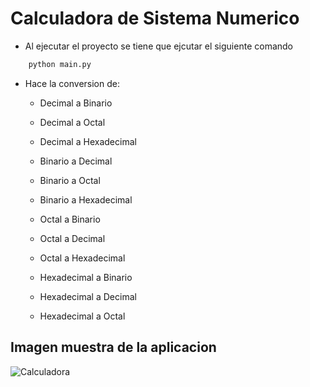 # Calculadora de Sistema Numerico

- Al ejecutar el proyecto se tiene que ejcutar el siguiente comando
```bash
    python main.py
```

- Hace la conversion de:

    - Decimal a Binario
    - Decimal a Octal
    - Decimal a Hexadecimal

    - Binario a Decimal
    - Binario a Octal
    - Binario a Hexadecimal

    - Octal a Binario
    - Octal a Decimal
    - Octal a Hexadecimal

    - Hexadecimal a Binario
    - Hexadecimal a Decimal
    - Hexadecimal a Octal

## Imagen muestra de la aplicacion
![Calculadora](https://i.imgur.com/VprGZCY.png)



